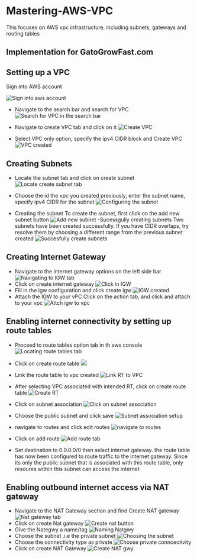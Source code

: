 # Mastering-AWS-VPC

This focuses on AWS vpc infrastructure, including subnets, gateways and routing tables

## Implementation for GatoGrowFast.com

## Setting up a VPC

Sign into AWS account

![Sign into aws account](./images/sign_into_aws_account.png)

- Navigate to the search bar and search for VPC
  ![Search for VPC in the search bar](./images/search_vpc.png)

- Navigate to create VPC tab and click on it
  ![Create VPC](./images/create_vpc.png)

- Select VPC only option, specify the ipv4 CIDR block and Create VPC
![VPC created](./images/vpc_creted.png)

## Creating Subnets

- Locate the subnet tab and click on create subnet
  ![Locate create subnet tab](./images/locate_subnet_tab.png)

- Choose the id the vpc you created previously, enter the subnet name, specify ipv4 CIDR for the subnet
![Configuring the subnet](./images/configuring_the_subnet.png)

- Creating the subnet
  To create the subnet, first click on the add new subnet button
![Add new subnet](./images/add-new-subnet.png)
-Sucessgully creating subnets
Two subnets have been created successfully. If you have CIDR overlaps, try resolve them by choosing a different range from the previous subnet created
![Succesfully create subnets](./images/successfully_create_subnets.png)

## Creating Internet Gateway
- Navigate to the internet gateway options on the left side bar
![Navigating to IGW tab](./images/finding_the_igw_tab.png)
- Click on create internet gateway
![Click in IGW](./images/igw_tab.png)
- Fill in the igw configuration and click create igw
![IGW created](./images/igw_created.png)
- Attach the IGW to your vPC
  Click on the action tab, and click and attach to your vpc
![Attch igw to vpc ](./images/attch_igw_to_vpc.png)

## Enabling internet connectivity by setting up route tables
- Proceed to route tables option tab in th aws console
![Locating route tables tab](./images/locating_route_table.png)

- Click on create route table
![](./images/creating-route-table.png)

- Link the route table to vpc created
![Link RT to VPC](./images/Link_RT_VPC.png)
- After selecting VPC associated with intended RT, click on create route table
![Create RT](./images/create_RT.png)
- Click on subnet association
![Click on subnet association](./images/subnet_association.png)
- Choose the public subnet and click save
![Subnet association setup](./images/subnet_assocaition_setup.png)
- navigate to routes and click edit routes
![navigate to routes](./images/navigate_to_routes.png)
- Click on add route
![Add route tab](./images/Add_route.png)
- Set destination to 0.0.0.0/0 then select internet gateway.
  the route table has now been configured to route traffic to the internet gateway. Since its only the public subnet that is associated with this route table, only resoures within this subnet can access the internet

## Enabling outbound internet access via NAT gateway
- Navigate to the NAT Gateway section and find Create NAT gateway
![Nat gateway tab](./images/nata-gateway_tab.png)
- Click on create Nat gateway
![Create nat button](./images/create_nat.png)
- Give the Nategwy a name/tag
![Naming Natgwy ](./images/nat_naming.png)
- Choose the subnet .i.e the private subnet
![Choosing the subnet](./images/choose_the_subnet.png)
- Choose the connectivity type as private
![Choose private conncectivity](./images/private_connectivity.png)
- Click on create NAT Gateway
![Create NAT gwy](./images/create_NAT_gwy.png)
